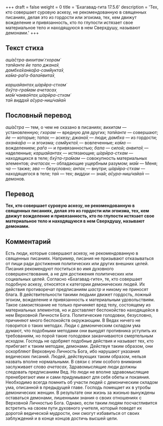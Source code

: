 +++
draft = false
weight = 0
title = 'Бхагавад-гита 17.5.6'
description = 'Тех, кто совершает суровую аскезу, не рекомендованную в священных писаниях, делая это из гордости или эгоизма, тех, кем движут вожделение и привязанность, кто по глупости истязает свое материальное тело и находящуюся в нем Сверхдушу, называют демонами.'
+++

## Текст стиха

_аш́а̄стра-вихитам̇ гхорам̇  
тапйанте йе тапо джана̄х̣  
дамбха̄хан̇ка̄ра-сам̇йукта̄х̣  
ка̄ма-ра̄га-бала̄нвита̄х̣_

_каршайантах̣ ш́арӣра-стхам̇  
бхӯта-гра̄мам ачетасах̣  
ма̄м̇ чаива̄нтах̣ ш́арӣра-стхам̇  
та̄н виддхй а̄сура-ниш́чайа̄н_

## Пословный перевод

_аш́а̄стра_ — тем, о чем не сказано в писаниях; _вихитам_ — установленную; _гхорам_ — вредную для других; _тапйанте_ — совершают; _йе_ — которые; _тапах̣_ — аскезу; _джана̄х̣_ — люди; _дамбха_ — из гордости; _ахан̇ка̄ра_ — и эгоизма; _сам̇йукта̄х̣_ — вовлеченные; _ка̄ма_ — вожделением; _ра̄га_ — и привязанностью; _бала_ — силой; _анвита̄х̣_ — наделенные; _каршайантах̣_ — истязающие; _ш́арӣра_\-_стхам_ — находящихся в теле; _бхӯта_\-_гра̄мам_ — совокупность материальных элементов; _ачетасах̣_ — обладающие ущербным разумом; _ма̄м_ — Меня; _ча_ — также; _эва_ — безусловно; _антах̣_ — внутри; _ш́арӣра_\-_стхам_ — находящегося в теле; _та̄н_ — тех; _виддхи_ — знай; _а̄сура_\-_ниш́чайа̄н_ — демонов.

## Перевод

**Тех, кто совершает суровую аскезу, не рекомендованную в священных писаниях, делая это из гордости или эгоизма, тех, кем движут вожделение и привязанность, кто по глупости истязает свое материальное тело и находящуюся в нем Сверхдушу, называют демонами.**

## Комментарий

Есть люди, которые совершают аскезу, не рекомендованную в священных писаниях. Например, писания не призывают отказываться от пищи ради достижения политических или других внешних целей. Писания рекомендуют поститься во имя духовного совершенствования, а не для достижения политических или социальных целей. Согласно «Бхагавад-гите», те, кто совершает подобную аскезу, относятся к категории демонических людей. Их действия противоречат предписаниям _шастр_ и никому не приносят блага. В действительности такими людьми движет гордость, ложный эгоизм, вожделение и привязанность к материальным удовольствиям. Такое самоистязание не только причиняет вред телу, состоящему из материальных элементов, но и доставляет беспокойство находящейся в нем Верховной Личности Бога. Политические голодовки, безусловно, причиняют много беспокойств окружающим. В Ведах ничего не говорится о таких методах. Люди с демоническим складом ума думают, что подобными методами они вынудят противника уступить их требованиям, но порой такие голодовки заканчиваются смертельным исходом. Господь не одобряет подобные действия и называет тех, кто прибегает к таким методам, демонами. Действуя таким образом, они оскорбляют Верховную Личность Бога, ибо нарушают указания ведических писаний. Людей, действующих таким образом, нельзя назвать вполне нормальными. В связи с этим особого внимания заслуживает слово _ачетасах̣_. Здравомыслящие люди должны следовать предписаниям Вед. Но люди не вполне здравомыслящие пренебрегают ими и сами придумывают для себя обеты и покаяния. Необходимо всегда помнить об участи людей с демоническим складом ума, описанной в предыдущей главе. Господь помещает их в утробы демонических женщин. В результате они жизнь за жизнью вынуждены оставаться демонами, лишенными знания о своих отношениях с Верховной Личностью Бога. Однако, если таким людям посчастливится встретить на своем пути духовного учителя, который поведет их дорогой ведической мудрости, они смогут избавиться от своих заблуждений и в конце концов достичь высшей цели.
